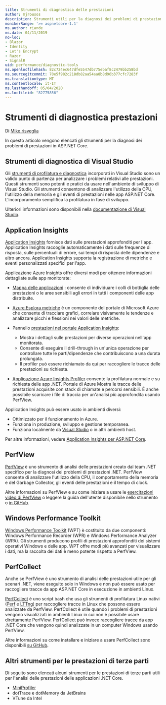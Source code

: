 ```yaml
---
title: Strumenti di diagnostica delle prestazioni
author: mjrousos
description: Strumenti utili per la diagnosi dei problemi di prestazioni nelle app ASP.NET Core.
monikerRange: '>= aspnetcore-1.1'
ms.author: riande
ms.date: 04/11/2019
no-loc:
- Blazor
- Identity
- Let's Encrypt
- Razor
- SignalR
uid: performance/diagnostic-tools
ms.openlocfilehash: 82c724ec647dfe5547db775ebaf8c2479bb258bd
ms.sourcegitcommit: 70e5f982c218db82aa54aa8b8d96b377cfc7283f
ms.translationtype: MT
ms.contentlocale: it-IT
ms.lasthandoff: 05/04/2020
ms.locfileid: "82775856"
---
```

# <a name="performance-diagnostic-tools"></a>Strumenti di diagnostica prestazioni

Di [Mike risveglia](https://github.com/mjrousos)

In questo articolo vengono elencati gli strumenti per la diagnosi dei problemi di prestazioni in ASP.NET Core.

## <a name="visual-studio-diagnostic-tools"></a>Strumenti di diagnostica di Visual Studio

Gli [strumenti di profilatura e diagnostica](/visualstudio/profiling) incorporati in Visual Studio sono un valido punto di partenza per analizzare i problemi relativi alle prestazioni. Questi strumenti sono potenti e pratici da usare nell'ambiente di sviluppo di Visual Studio. Gli strumenti consentono di analizzare l'utilizzo della CPU, l'utilizzo della memoria e gli eventi di prestazioni nelle app ASP.NET Core. L'incorporamento semplifica la profilatura in fase di sviluppo.

Ulteriori informazioni sono disponibili nella [documentazione di Visual Studio](/visualstudio/profiling/profiling-overview).

## <a name="application-insights"></a>Application Insights

[Application Insights](/azure/application-insights/app-insights-overview) fornisce dati sulle prestazioni approfonditi per l'app. Application Insights raccoglie automaticamente i dati sulle frequenze di risposta, sulle percentuali di errore, sui tempi di risposta delle dipendenze e altro ancora. Application Insights supporta la registrazione di metriche e eventi personalizzati specifici per l'app.

Applicazione Azure Insights offre diversi modi per ottenere informazioni dettagliate sulle app monitorate:

- [Mappa delle applicazioni](/azure/application-insights/app-insights-app-map) : consente di individuare i colli di bottiglia delle prestazioni o le aree sensibili agli errori in tutti i componenti delle app distribuite.
- [Azure Esplora metriche](/azure/azure-monitor/platform/metrics-getting-started) è un componente del portale di Microsoft Azure che consente di tracciare grafici, correlare visivamente le tendenze e analizzare picchi e flessioni nei valori delle metriche.
- Pannello [prestazioni nel portale Application Insights](/azure/application-insights/app-insights-tutorial-performance):

  - Mostra i dettagli sulle prestazioni per diverse operazioni nell'app monitorata.
  - Consente di eseguire il drill-through in un'unica operazione per controllare tutte le parti/dipendenze che contribuiscono a una durata prolungata.
  - Il profiler può essere richiamato da qui per raccogliere le tracce delle prestazioni su richiesta.

- [Applicazione Azure Insights Profiler](/azure/azure-monitor/app/profiler) consente la profilatura normale e su richiesta delle app .NET.  Portale di Azure Mostra le tracce delle prestazioni acquisite con stack di chiamate e percorsi sensibili. È anche possibile scaricare i file di traccia per un'analisi più approfondita usando PerfView.

Application Insights può essere usato in ambienti diversi:

- Ottimizzato per il funzionamento in Azure.
- Funziona in produzione, sviluppo e gestione temporanea.
- Funziona localmente da [Visual Studio](/azure/application-insights/app-insights-visual-studio) o in altri ambienti host.

Per altre informazioni, vedere [Application Insights per ASP.NET Core](/azure/application-insights/app-insights-asp-net-core).

## <a name="perfview"></a>PerfView

[PerfView](https://github.com/Microsoft/perfview) è uno strumento di analisi delle prestazioni creato dal team .NET specifico per la diagnosi dei problemi di prestazioni .NET. PerfView consente di analizzare l'utilizzo della CPU, il comportamento della memoria e del Garbage Collector, gli eventi delle prestazioni e il tempo di clock.

Altre informazioni su PerfView e su come iniziare a usare le [esercitazioni video di PerfView](https://channel9.msdn.com/Series/PerfView-Tutorial) o leggere la guida dell'utente disponibile nello strumento o [in GitHub](https://github.com/Microsoft/perfview).

## <a name="windows-performance-toolkit"></a>Windows Performance Toolkit

[Windows Performance Toolkit](/windows-hardware/test/wpt/) (WPT) è costituito da due componenti: Windows Performance Recorder (WPR) e Windows Performance Analyzer (WPA). Gli strumenti producono profili di prestazioni approfonditi dei sistemi operativi Windows e delle app. WPT offre modi più avanzati per visualizzare i dati, ma la raccolta dei dati è meno potente rispetto a PerfView.

## <a name="perfcollect"></a>PerfCollect

Anche se PerfView è uno strumento di analisi delle prestazioni utile per gli scenari .NET, viene eseguito solo in Windows e non può essere usato per raccogliere tracce da app ASP.NET Core in esecuzione in ambienti Linux.

[PerfCollect](https://github.com/dotnet/coreclr/blob/master/Documentation/project-docs/linux-performance-tracing.md) è uno script bash che usa gli strumenti di profilatura Linux nativi ([Perf](https://perf.wiki.kernel.org/index.php/Main_Page) e [LTTng](https://lttng.org/)) per raccogliere tracce in Linux che possono essere analizzate da PerfView. PerfCollect è utile quando i problemi di prestazioni vengono visualizzati in ambienti Linux in cui non è possibile usare direttamente PerfView. PerfCollect può invece raccogliere tracce da app .NET Core che vengono quindi analizzate in un computer Windows usando PerfView.

Altre informazioni su come installare e iniziare a usare PerfCollect sono disponibili [su GitHub](https://github.com/dotnet/coreclr/blob/master/Documentation/project-docs/linux-performance-tracing.md).

## <a name="other-third-party-performance-tools"></a>Altri strumenti per le prestazioni di terze parti

Di seguito sono elencati alcuni strumenti per le prestazioni di terze parti utili per l'analisi delle prestazioni delle applicazioni .NET Core.

- [MiniProfiler](https://miniprofiler.com/)
- dotTrace e dotMemory da JetBrains
- VTune da Intel
